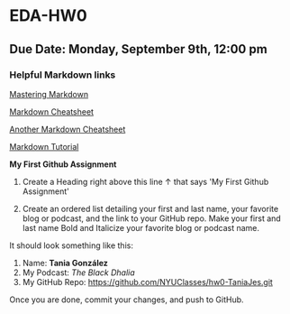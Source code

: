 # EDA-HW0
## Due Date: Monday, September 9th, 12:00 pm 
### Helpful Markdown links
[Mastering Markdown](https://guides.github.com/features/mastering-markdown/)

[Markdown Cheatsheet](https://github.com/adam-p/markdown-here/wiki/Markdown-Cheatsheet)

[Another Markdown Cheatsheet](https://guides.github.com/pdfs/markdown-cheatsheet-online.pdf)

[Markdown Tutorial](https://www.markdowntutorial.com/)

**My First Github Assignment**

1. Create a Heading right above this line &uarr; that says 'My First Github Assignment' 

2. Create an ordered list detailing your first and last name, your favorite blog or podcast, and the link to your GitHub repo. Make your first and last name Bold and Italicize your favorite blog or podcast name.  

It should look something like this: 

1. Name: **Tania González**
2. My Podcast: *The Black Dhalia*
3. My GitHub Repo: https://github.com/NYUClasses/hw0-TaniaJes.git

Once you are done, commit your changes, and push to GitHub.
